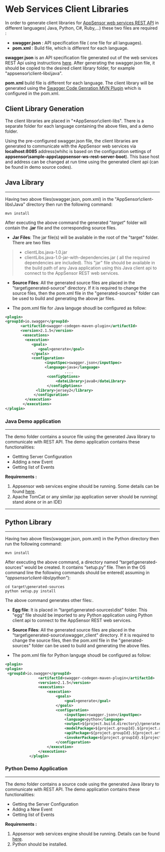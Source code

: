 Web Services Client Libraries
====
In order to generate client libraries for [AppSensor web services REST API](https://github.com/jtmelton/appsensor/tree/master/execution-modes/appsensor-ws-rest-server)  in different languages( Java, Python, C#, Ruby,...) these two files are required :

 - **swagger.json** : API specification file ( one file for all languages).
 - **pom.xml**  : Build file, which is different for each language.
 
 **swagger.json** is an API specification file generated out of the web services REST Api using instructions [here]( specfile.md).  After generating the swagger.json file, it should be copied to the desired client library folder, for example "appsensor\client-libs\java".
 
 **pom.xml**  build file is  different for each language. The client library will be generated using the [Swagger Code Genration MVN Plugin](https://github.com/swagger-api/swagger-codegen/tree/master/modules/swagger-codegen-maven-plugin) which is configured in the pom.xml. 

## **Client Library Generation**

The client libraries are placed in "*AppSensor\client-libs". There is a separate folder for each language containing the above files, and a demo folder.

Using the pre-configured swagger.json file, the client libraries are generated to communicate with the AppSensor web services via **localhost:8085** address(whihc is based on the configuration settings of **appsensor\sample-apps\appsensor-ws-rest-server-boot**). This base host and address can be changed at run time using the generated client api (can be found in demo source codes). 


## Java Library
-----------
 
 Having two above files(swagger.json, pom.xml) in the "AppSensor\client-libs\Java" directory then run the following command:
 
```
mvn install
```
After executing the above command the generated "*target*" folder will contain the **.jar** file and the corresponding source files.
 - **Jar Files**: The jar file(s) will be available in the root of the "target" folder. There are two files 
  >* clientLibs.java-1.0.jar
  >* clientLibs.java-1.0-jar-with-dependencies.jar   ( all the required dependencies are included).
 This "jar" file should be available in the build path of any Java application using this Java client api to connect to the AppSensor REST web services.
 
 - **Source Files**: All the generated source files are placed in the "target\generated-source" directory. If it is required to change the source files, then the pom.xml file in the "generated-sources" folder can be used to build and generating the above jar files.

- The  pom.xml  file for Java languge shoudl be configured as follow:

 ```xml
<plugin>
<groupId>io.swagger</groupId>
        <artifactId>swagger-codegen-maven-plugin</artifactId>
        <version>2.1.5</version>
         <executions>
          <execution>
             <goals>
                <goal>generate</goal>
             </goals>
             <configuration>
                   <inputSpec>swagger.json</inputSpec>                            
                   <language>java</language>
							....                     
               		<configOptions>
                    	<dateLibrary>java8</dateLibrary>								
               		</configOptions>
               <library>jersey2</library>
              </configuration>
          </execution>
         </executions>
</plugin>
 ```
### Java Demo application
--------------------------
 The demo folder contains a source file using the generated Java library to communicate with REST API. The demo application contains these functionalities:
* Gettting Server Configuration
* Adding a new Event
* Getting list of Events
 
 **Requirements :**
 1. Appsensor web services engine should be running. Some details can be found [here](https://github.com/jtmelton/appsensor/tree/master/sample-apps/appsensor-ws-rest-server-boot).
 2.  Apache TomCat or any similar jsp application server should be running( stand alone or in an IDE)
 
----
## Python Library  
------------------
 Having two above files(swagger.json, pom.xml) in the Python directory then run the following command:
```
mvn install
```
After executing the above command, a directory named “target\generated-sources” would be created. It contains “setup.py” file. Then in the OS command line the following commands should be entered( assuming in *"appsensor\client-libs\python"*):
```
cd target\generated-sources
python setup.py install 
```
The above command generates other files:.
- **Egg file**: It is placed in “target\generated-sources\dist” folder. This "egg" file should be imported to any Python application using Python client api to connect to the AppSensor REST web services.

- **Source Files**: All the generated source files are placed in the "target\generated-source\swagger_client" directory. If it is required to change the source files, then the pom.xml file in the "generated-sources" folder can be used to build and generating the above files.

- The  pom.xml  file for Python languge shoudl be configured as follow:

 ```xml
<plugin>
<plugin>
  <groupId>io.swagger</groupId>
                <artifactId>swagger-codegen-maven-plugin</artifactId>
                <version>2.1.5</version>
                <executions>
                    <execution>
                        <goals>
                            <goal>generate</goal>
                        </goals>
                        <configuration>                           
                            <inputSpec>swagger.json</inputSpec>                            
                            <language>python</language>
							<output>${project.build.directory}/generated-sources </output>
							<modelPackage>${project.groupId}.${project.artifactId}.model</modelPackage>
							<apiPackage>${project.groupId}.${project.artifactId}.api</apiPackage>
							<invokerPackage>${project.groupId}.${project.artifactId}.handler</invokerPackage>  
                        </configuration>
                    </execution>
                </executions>
            </plugin>
 ```
 ### Python  Demo Application
 --------------------
 The demo folder contains a source code using the generated Java library to communicate with REST API. The demo application contains these functionalities:
* Getting the Server Configuration
* Addng a New Event
* Getting list of Events
 
 **Requirements :**
 1. Appsensor web services engine should be running. Details can be found [here](https://github.com/jtmelton/appsensor/tree/master/sample-apps/appsensor-ws-rest-server-boot).
 2. Python should be installed.
